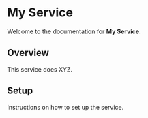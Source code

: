 # My Service

Welcome to the documentation for **My Service**.

## Overview

This service does XYZ.

## Setup

Instructions on how to set up the service.
